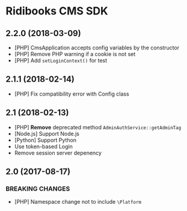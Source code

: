 # Ridibooks CMS SDK

## 2.2.0 (2018-03-09)

- [PHP] CmsApplication accepts config variables by the constructor
- [PHP] Remove PHP warning if a cookie is not set
- [PHP] Add `setLoginContext()` for test

## 2.1.1 (2018-02-14)

- [PHP] Fix compatibility error with Config class

## 2.1 (2018-02-13)

- [PHP] **Remove** deprecated method `AdminAuthService::getAdminTag`
- [Node.js] Support Node.js
- [Python] Support Python
- Use token-based Login
- Remove session server depenency

## 2.0 (2017-08-17)

### BREAKING CHANGES

- [PHP] Namespace change not to include `\Platform`
